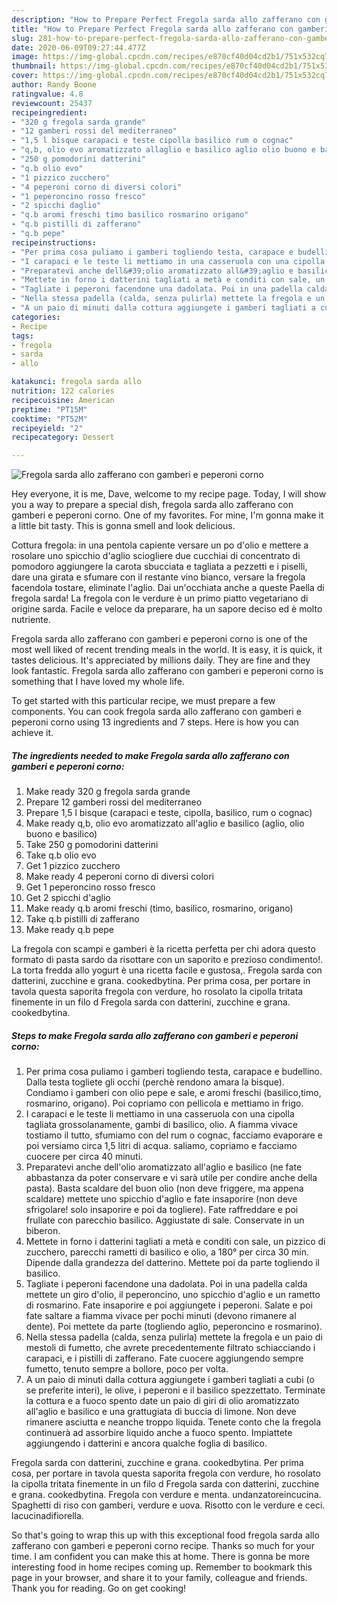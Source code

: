 ```yaml
---
description: "How to Prepare Perfect Fregola sarda allo zafferano con gamberi e peperoni corno"
title: "How to Prepare Perfect Fregola sarda allo zafferano con gamberi e peperoni corno"
slug: 281-how-to-prepare-perfect-fregola-sarda-allo-zafferano-con-gamberi-e-peperoni-corno
date: 2020-06-09T09:27:44.477Z
image: https://img-global.cpcdn.com/recipes/e870cf40d04cd2b1/751x532cq70/fregola-sarda-allo-zafferano-con-gamberi-e-peperoni-corno-recipe-main-photo.jpg
thumbnail: https://img-global.cpcdn.com/recipes/e870cf40d04cd2b1/751x532cq70/fregola-sarda-allo-zafferano-con-gamberi-e-peperoni-corno-recipe-main-photo.jpg
cover: https://img-global.cpcdn.com/recipes/e870cf40d04cd2b1/751x532cq70/fregola-sarda-allo-zafferano-con-gamberi-e-peperoni-corno-recipe-main-photo.jpg
author: Randy Boone
ratingvalue: 4.8
reviewcount: 25437
recipeingredient:
- "320 g fregola sarda grande"
- "12 gamberi rossi del mediterraneo"
- "1,5 l bisque carapaci e teste cipolla basilico rum o cognac"
- "q,b, olio evo aromatizzato allaglio e basilico aglio olio buono e basilico"
- "250 g pomodorini datterini"
- "q.b olio evo"
- "1 pizzico zucchero"
- "4 peperoni corno di diversi colori"
- "1 peperoncino rosso fresco"
- "2 spicchi daglio"
- "q.b aromi freschi timo basilico rosmarino origano"
- "q.b pistilli di zafferano"
- "q.b pepe"
recipeinstructions:
- "Per prima cosa puliamo i gamberi togliendo testa, carapace e budellino. Dalla testa togliete gli occhi (perchè rendono amara la bisque). Condiamo i gamberi con olio pepe e sale, e aromi freschi (basilico,timo, rosmarino, origano). Poi copriamo con pellicola e mettiamo in frigo."
- "I carapaci e le teste li mettiamo in una casseruola con una cipolla tagliata grossolanamente, gambi di basilico, olio. A fiamma vivace tostiamo il tutto, sfumiamo con del rum o cognac, facciamo evaporare e poi versiamo circa 1,5 litri di acqua. saliamo, copriamo e facciamo cuocere per circa 40 minuti."
- "Preparatevi anche dell&#39;olio aromatizzato all&#39;aglio e basilico (ne fate abbastanza da poter conservare e vi sarà utile per condire anche della pasta). Basta scaldare del buon olio (non deve friggere, ma appena scaldare) mettete uno spicchio d&#39;aglio e fate insaporire (non deve sfrigolare! solo insaporire e poi da togliere). Fate raffreddare e poi frullate con parecchio basilico. Aggiustate di sale. Conservate in un biberon."
- "Mettete in forno i datterini tagliati a metà e conditi con sale, un pizzico di zucchero, parecchi rametti di basilico e olio, a 180° per circa 30 min. Dipende dalla grandezza del datterino. Mettete poi da parte togliendo il basilico."
- "Tagliate i peperoni facendone una dadolata. Poi in una padella calda mettete un giro d&#39;olio, il peperoncino, uno spicchio d&#39;aglio e un rametto di rosmarino. Fate insaporire e poi aggiungete i peperoni. Salate e poi fate saltare a fiamma vivace per pochi minuti (devono rimanere al dente). Poi mettete da parte (togliendo aglio, peperoncino e rosmarino)."
- "Nella stessa padella (calda, senza pulirla) mettete la fregola e un paio di mestoli di fumetto, che avrete precedentemente filtrato schiacciando i carapaci, e i pistilli di zafferano. Fate cuocere aggiungendo sempre fumetto, tenuto sempre a bollore, poco per volta."
- "A un paio di minuti dalla cottura aggiungete i gamberi tagliati a cubi (o se preferite interi), le olive, i peperoni e il basilico spezzettato. Terminate la cottura e a fuoco spento date un paio di giri di olio aromatizzato all&#39;aglio e basilico e una grattugiata di buccia di limone. Non deve rimanere asciutta e neanche troppo liquida. Tenete conto che la fregola continuerà ad assorbire liquido anche a fuoco spento. Impiattete aggiungendo i datterini e ancora qualche foglia di basilico."
categories:
- Recipe
tags:
- fregola
- sarda
- allo

katakunci: fregola sarda allo 
nutrition: 122 calories
recipecuisine: American
preptime: "PT15M"
cooktime: "PT52M"
recipeyield: "2"
recipecategory: Dessert

---
```



![Fregola sarda allo zafferano con gamberi e peperoni corno](https://img-global.cpcdn.com/recipes/e870cf40d04cd2b1/751x532cq70/fregola-sarda-allo-zafferano-con-gamberi-e-peperoni-corno-recipe-main-photo.jpg)

Hey everyone, it is me, Dave, welcome to my recipe page. Today, I will show you a way to prepare a special dish, fregola sarda allo zafferano con gamberi e peperoni corno. One of my favorites. For mine, I'm gonna make it a little bit tasty. This is gonna smell and look delicious.

Cottura fregola: in una pentola capiente versare un po d&#39;olio e mettere a rosolare uno spicchio d&#39;aglio sciogliere due cucchiai di concentrato di pomodoro aggiungere la carota sbucciata e tagliata a pezzetti e i piselli, dare una girata e sfumare con il restante vino bianco, versare la fregola facendola tostare, eliminate l&#39;aglio. Dai un&#39;occhiata anche a queste Paella di fregola sarda! La fregola con le verdure è un primo piatto vegetariano di origine sarda. Facile e veloce da preparare, ha un sapore deciso ed è molto nutriente.

Fregola sarda allo zafferano con gamberi e peperoni corno is one of the most well liked of recent trending meals in the world. It is easy, it is quick, it tastes delicious. It's appreciated by millions daily. They are fine and they look fantastic. Fregola sarda allo zafferano con gamberi e peperoni corno is something that I have loved my whole life.


To get started with this particular recipe, we must prepare a few components. You can cook fregola sarda allo zafferano con gamberi e peperoni corno using 13 ingredients and 7 steps. Here is how you can achieve it.

<!--inarticleads1-->

##### The ingredients needed to make Fregola sarda allo zafferano con gamberi e peperoni corno:

1. Make ready 320 g fregola sarda grande
1. Prepare 12 gamberi rossi del mediterraneo
1. Prepare 1,5 l bisque (carapaci e teste, cipolla, basilico, rum o cognac)
1. Make ready q,b, olio evo aromatizzato all&#39;aglio e basilico (aglio, olio buono e basilico)
1. Take 250 g pomodorini datterini
1. Take q.b olio evo
1. Get 1 pizzico zucchero
1. Make ready 4 peperoni corno di diversi colori
1. Get 1 peperoncino rosso fresco
1. Get 2 spicchi d&#39;aglio
1. Make ready q.b aromi freschi (timo, basilico, rosmarino, origano)
1. Take q.b pistilli di zafferano
1. Make ready q.b pepe


La fregola con scampi e gamberi è la ricetta perfetta per chi adora questo formato di pasta sardo da risottare con un saporito e prezioso condimento!. La torta fredda allo yogurt è una ricetta facile e gustosa,. Fregola sarda con datterini, zucchine e grana. cookedbytina. Per prima cosa, per portare in tavola questa saporita fregola con verdure, ho rosolato la cipolla tritata finemente in un filo d Fregola sarda con datterini, zucchine e grana. cookedbytina. 

<!--inarticleads2-->

##### Steps to make Fregola sarda allo zafferano con gamberi e peperoni corno:

1. Per prima cosa puliamo i gamberi togliendo testa, carapace e budellino. Dalla testa togliete gli occhi (perchè rendono amara la bisque). Condiamo i gamberi con olio pepe e sale, e aromi freschi (basilico,timo, rosmarino, origano). Poi copriamo con pellicola e mettiamo in frigo.
1. I carapaci e le teste li mettiamo in una casseruola con una cipolla tagliata grossolanamente, gambi di basilico, olio. A fiamma vivace tostiamo il tutto, sfumiamo con del rum o cognac, facciamo evaporare e poi versiamo circa 1,5 litri di acqua. saliamo, copriamo e facciamo cuocere per circa 40 minuti.
1. Preparatevi anche dell&#39;olio aromatizzato all&#39;aglio e basilico (ne fate abbastanza da poter conservare e vi sarà utile per condire anche della pasta). Basta scaldare del buon olio (non deve friggere, ma appena scaldare) mettete uno spicchio d&#39;aglio e fate insaporire (non deve sfrigolare! solo insaporire e poi da togliere). Fate raffreddare e poi frullate con parecchio basilico. Aggiustate di sale. Conservate in un biberon.
1. Mettete in forno i datterini tagliati a metà e conditi con sale, un pizzico di zucchero, parecchi rametti di basilico e olio, a 180° per circa 30 min. Dipende dalla grandezza del datterino. Mettete poi da parte togliendo il basilico.
1. Tagliate i peperoni facendone una dadolata. Poi in una padella calda mettete un giro d&#39;olio, il peperoncino, uno spicchio d&#39;aglio e un rametto di rosmarino. Fate insaporire e poi aggiungete i peperoni. Salate e poi fate saltare a fiamma vivace per pochi minuti (devono rimanere al dente). Poi mettete da parte (togliendo aglio, peperoncino e rosmarino).
1. Nella stessa padella (calda, senza pulirla) mettete la fregola e un paio di mestoli di fumetto, che avrete precedentemente filtrato schiacciando i carapaci, e i pistilli di zafferano. Fate cuocere aggiungendo sempre fumetto, tenuto sempre a bollore, poco per volta.
1. A un paio di minuti dalla cottura aggiungete i gamberi tagliati a cubi (o se preferite interi), le olive, i peperoni e il basilico spezzettato. Terminate la cottura e a fuoco spento date un paio di giri di olio aromatizzato all&#39;aglio e basilico e una grattugiata di buccia di limone. Non deve rimanere asciutta e neanche troppo liquida. Tenete conto che la fregola continuerà ad assorbire liquido anche a fuoco spento. Impiattete aggiungendo i datterini e ancora qualche foglia di basilico.


Fregola sarda con datterini, zucchine e grana. cookedbytina. Per prima cosa, per portare in tavola questa saporita fregola con verdure, ho rosolato la cipolla tritata finemente in un filo d Fregola sarda con datterini, zucchine e grana. cookedbytina. Fregola con verdure e menta. undanzatoreincucina. Spaghetti di riso con gamberi, verdure e uova. Risotto con le verdure e ceci. lacucinadifiorella. 

So that's going to wrap this up with this exceptional food fregola sarda allo zafferano con gamberi e peperoni corno recipe. Thanks so much for your time. I am confident you can make this at home. There is gonna be more interesting food in home recipes coming up. Remember to bookmark this page in your browser, and share it to your family, colleague and friends. Thank you for reading. Go on get cooking!
